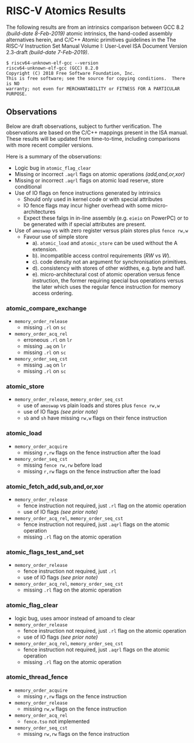 # RISC-V Atomics Results

The following results are from an intrinsics comparison between GCC 8.2
_(build-date 8-Feb-2019)_ atomic intrinsics, the hand-coded assembly
alternatives herein, and C/C++ Atomic primitives guidelines in the The
RISC-V Instruction Set Manual Volume I: User-Level ISA Document
Version 2.3-draft _(build-date 7-Feb-2019)_.

```
$ riscv64-unknown-elf-gcc --version
riscv64-unknown-elf-gcc (GCC) 8.2.0
Copyright (C) 2018 Free Software Foundation, Inc.
This is free software; see the source for copying conditions.  There is NO
warranty; not even for MERCHANTABILITY or FITNESS FOR A PARTICULAR PURPOSE.
```

## Observations

Below are draft observations, subject to further verification. The
observations are based on the C/C++ mappings present in the ISA manual.
These results will be updated from time-to-time, including comparisons
with more recent compiler versions.

Here is a summary of the observations:

- Logic bug in `atomic_flag_clear`
- Missing or incorrect `.aqrl` flags on atomic operations _(add,and,or,xor)_
- Missing or incorrect `.aqrl` flags on atomic load reserve, store conditional
- Use of IO flags on fence instructions generated by intrinsics
  - Should only used in kernel code or with special attributes
  - IO fence flags may incur higher overhead with some micro-architectures
  - Expect these falgs in in-line assembly (e.g. `eieio` on PowerPC)
    or to be generated with if special attributes are present.
- Use of `amoswap` vs with zero register versus plain stores plus `fence rw,w`
  - Favour use of simple store
    - a). `atomic_load` and `atomic_store` can be used without the A extension.
    - b). incompatible access control requirements (_RW_ vs _W_).
    - c). code density not an argument for synchronisation primitives.
    - d). consistency with stores of other widthes, e.g. byte and half.
    - e). micro-architectural cost of atomic operation versus fence instruction,
          the former requiring special bus operations versus the later which
          uses the regular fence instruction for memory access ordering.

### atomic_compare_exchange

- `memory_order_release`
  - missing `.rl` on `sc`
- `memory_order_acq_rel`
  - erroneous `.rl` on `lr`
  - missing `.aq` on `lr`
  - missing `.rl` on `sc`
- `memory_order_seq_cst`
  - missing `.aq` on `lr`
  - missing `.rl` on `sc`

### atomic_store

- `memory_order_release`, `memory_order_seq_cst`
  - use of `amoswap` vs plain loads and stores plus `fence rw,w`
  - use of IO flags _(see prior note)_
  - `sb` and `sh` have missing `rw,w` flags on their fence instruction

### atomic_load

- `memory_order_acquire`
  - missing `r,rw` flags on the fence instruction after the load
- `memory_order_seq_cst`
  - missing `fence rw,rw` before load
  - missing `r,rw` flags on the fence instruction after the load

### atomic_fetch_add,sub,and,or,xor

- `memory_order_release`
  - fence instruction not required, just `.rl` flag on the atomic operation
  - use of IO flags _(see prior note)_
- `memory_order_acq_rel`, `memory_order_seq_cst`
  - fence instruction not required, just `.aqrl` flags on the atomic operation
  - missing `.rl` flag on the atomic operation

### atomic_flags_test_and_set

- `memory_order_release`
  - fence instruction not required, just `.rl`
  - use of IO flags _(see prior note)_
- `memory_order_acq_rel`, `memory_order_seq_cst`
  - missing `.rl` flag on the atomic operation

### atomic_flag_clear

- logic bug, uses amoor instead of amoand to clear
- `memory_order_release`
  - fence instruction not required, just `.rl` flag on the atomic operation
  - use of IO flags _(see prior note)_
- `memory_order_acq_rel`, `memory_order_seq_cst`
  - fence instruction not required, just `.aqrl` flags on the atomic operation
  - missing `.rl` flag on the atomic operation

### atomic_thread_fence

- `memory_order_acquire`
  - missing `r,rw` flags on the fence instruction
- `memory_order_release`
  - missing `rw,w` flags on the fence instruction
- `memory_order_acq_rel`
  - `fence.tso` not implemented
- `memory_order_seq_cst`
  - missing `rw,rw` flags on the fence instruction
